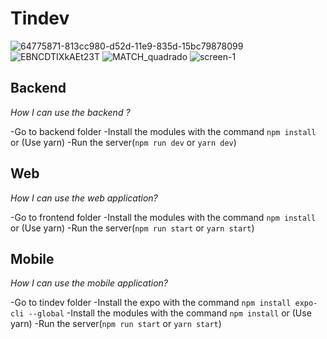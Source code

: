 # Tindev
![64775871-813cc980-d52d-11e9-835d-15bc79878099](https://user-images.githubusercontent.com/31359652/71025518-f51adf00-20e5-11ea-807d-540e9197b8c5.png)
![EBNCDTIXkAEt23T](https://user-images.githubusercontent.com/31359652/71025541-019f3780-20e6-11ea-9789-7a8eccde1f20.png)
![MATCH_quadrado](https://user-images.githubusercontent.com/31359652/71025554-08c64580-20e6-11ea-8036-c3731dc96935.png)
![screen-1](https://user-images.githubusercontent.com/31359652/71025573-0f54bd00-20e6-11ea-90f7-b7c1360085d0.jpg)



## Backend


_How I can use the backend ?_

-Go to backend folder
-Install the modules with the command ```npm install``` or (Use yarn)
-Run the server(```npm run dev``` or ```yarn dev```)


## Web

_How I can use the web application?_

-Go to frontend folder
-Install the modules with the command ```npm install``` or (Use yarn)
-Run the server(```npm run start``` or ```yarn start```)

## Mobile

_How I can use the mobile application?_

-Go to tindev folder
-Install the expo with the command ```npm install expo-cli --global``` 
-Install the modules with the command ```npm install``` or (Use yarn)
-Run the server(```npm run start``` or ```yarn start```)